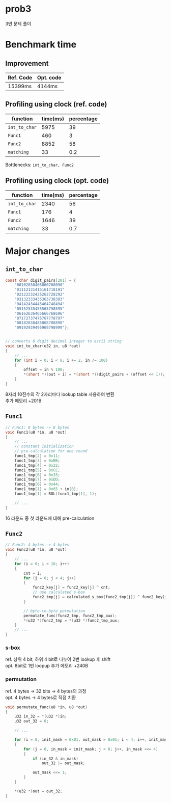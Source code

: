 # prob3
3번 문제 풀이

# Benchmark time
## Improvement
| Ref. Code | Opt. code |
| --------- | --------- |
| 15399ms   | 4144ms    |

## Profiling using clock (ref. code)
| function       | time(ms) | percentage |
| --------       | -------- | ---------- |
| ```int_to_char``` | 5975  | 39         |
| ```Func1```    | 460      | 3          |
| ```Func2```    | 8852     | 58         |
| ```matching``` | 33       | 0.2        |

Bottlenecks: ```int_to_char, Func2```

## Profiling using clock (opt. code)
| function       | time(ms) | percentage |
| --------       | -------- | ---------- |
| ```int_to_char``` | 2340  | 56         |
| ```Func1```    | 176      | 4          |
| ```Func2```    | 1646     | 39         |
| ```matching``` | 33       | 0.7        |

# Major changes
## ```int_to_char```
```c
const char digit_pairs[201] = {
    "00102030405060708090"
    "01112131415161718191"
    "02122232425262728292"
    "03132333435363738393"
    "04142434445464748494"
    "05152535455565758595"
    "06162636465666768696"
    "07172737475767778797"
    "08182838485868788898"
    "09192939495969798999"};


// converts 8 digit decimal integer to ascii string
void int_to_char(u32 in, u8 *out)
{
    // ...
    for (int i = 0; i < 8; i += 2, in /= 100)
    {
        offset = in % 100;
        *(short *)(out + i) = *(short *)(digit_pairs + (offset << 1));
    }
}
```
8자리 10진수의 각 2자리마다 lookup table 사용하여 변환  
추가 메모리 +201B

## ```Func1```
```c
// Func1: 8 bytes -> 8 bytes
void Func1(u8 *in, u8 *out)
{
    // ...
    // constant initialization
    // pre-calculation for one round
    func1_tmp[2] = 0x11;
    func1_tmp[3] = 0xBB;
    func1_tmp[4] = 0x22;
    func1_tmp[5] = 0xCC;
    func1_tmp[6] = 0x33;
    func1_tmp[7] = 0xDD;
    func1_tmp[0] = 0x44;
    func1_tmp[1] = 0x65 + in[0];
    func1_tmp[1] = ROL(func1_tmp[1], 1);

    // ...
}
```
16 라운드 중 첫 라운드에 대해 pre-calculation

## ```Func2```
```c
// Func2: 4 bytes -> 4 bytes
void Func2(u8 *in, u8 *out)
{
    // ...
    for (i = 0; i < 16; i++)
    {
        cnt = i;
        for (j = 0; j < 4; j++)
        {
            func2_key[j] = func2_key[j] ^ cnt;
            // use calculated s-box
            func2_tmp[j] = calculated_s_box[func2_tmp[j]] ^ func2_key[j];
        }

        // byte-to-byte permutation
        permutate_func(func2_tmp, func2_tmp_aux);
        *(u32 *)func2_tmp = *(u32 *)func2_tmp_aux;
    }
    // ...
}
```
### s-box
ref. 상위 4 bit, 하위 4 bit로 나누어 2번 lookup 후 shift  
opt. 8bit로 1번 loopup
추가 메모리 +240B
 
### permutation
ref. 4 bytes -> 32 bits -> 4 bytes의 과정  
opt. 4 bytes -> 4 bytes로 직접 치환
```c
void permutate_func(u8 *in, u8 *out)
{
    u32 in_32 = *(u32 *)in;
    u32 out_32 = 0;

    // ...

    for (i = 0, init_mask = 0x01, out_mask = 0x01; i < 4; i++, init_mask <<= 1)
    {
        for (j = 0, in_mask = init_mask; j < 8; j++, in_mask <<= 4)
        {
            if (in_32 & in_mask)
                out_32 |= out_mask;

            out_mask <<= 1;
        }
    }

    *(u32 *)out = out_32;
}
```
